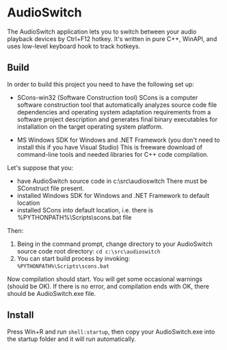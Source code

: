 # AudioSwitch

The AudioSwitch application lets you to switch between your audio playback devices by Ctrl+F12 hotkey. It's written in pure C++, WinAPI, and uses low-level keyboard hook to track hotkeys.

## Build

In order to build this project you need to have the following set up:

* SCons-win32 (Software Construction tool)
  SCons is a computer software construction tool that automatically analyzes source code file dependencies and operating system adaptation requirements from a software project description and generates final binary executables for installation on the target operating system platform. 

* MS Windows SDK for Windows and .NET Framework (you don't need to install this if you have Visual Studio)
  This is freeware download of command-line tools and needed libraries for C++ code compilation.
    
Let's suppose that you:

* have AudioSwitch source code in c:\src\audioswitch 
  There must be SConstruct file present.
* installed Windows SDK for Windows and .NET Framework to default location
* installed SCons into default location, i.e. there is %PYTHONPATH%\Scripts\scons.bat file

Then:

1. Being in the command prompt, change directory to your AudioSwitch source code root directory: 
   `cd c:\src\audioswitch`
3. You can start build process by invoking: 
   `%PYTHONPATH%\Scripts\scons.bat`

Now compilation should start. You will get some occasional warnings (should be OK).
If there is no error, and compilation ends with OK, there should be AudioSwitch.exe file. 

## Install

Press Win+R and run `shell:startup`, then copy your AudioSwitch.exe into the startup folder and it will run automatically.
